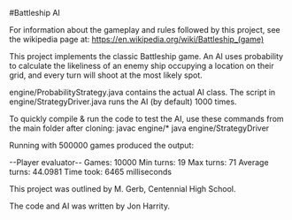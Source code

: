 #Battleship AI

For information about the gameplay and rules followed by this project, see the wikipedia page at:
https://en.wikipedia.org/wiki/Battleship_(game)

This project implements the classic Battleship game. An AI uses probability to calculate the likeliness of an enemy ship occupying a location on their grid, and every turn will shoot at the most likely spot. 

engine/ProbabilityStrategy.java contains the actual AI class. The script in engine/StrategyDriver.java runs the AI (by default) 1000 times. 

To quickly compile & run the code to test the AI, use these commands from the main folder after cloning: 
javac engine/* 
java engine/StrategyDriver


Running with 500000 games produced the output:

--Player evaluator-- 
Games: 10000 
Min turns: 19 
Max turns: 71 
Average turns: 44.0981 
Time took: 6465 milliseconds



This project was outlined by M. Gerb, Centennial High School.

The code and AI was written by Jon Harrity.
